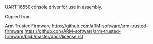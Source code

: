 UART 16550 console driver for use in assembly.

Copied from:

Arm Trusted Firmware
https://github.com/ARM-software/arm-trusted-firmware
https://github.com/ARM-software/arm-trusted-firmware/blob/master/docs/license.rst